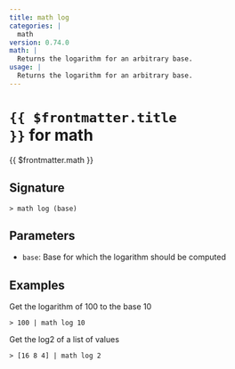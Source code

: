 ```yaml
---
title: math log
categories: |
  math
version: 0.74.0
math: |
  Returns the logarithm for an arbitrary base.
usage: |
  Returns the logarithm for an arbitrary base.
---
```


# <code>{{ $frontmatter.title }}</code> for math

<div class='command-title'>{{ $frontmatter.math }}</div>

## Signature

```> math log (base)```

## Parameters

 -  `base`: Base for which the logarithm should be computed

## Examples

Get the logarithm of 100 to the base 10
```shell
> 100 | math log 10
```

Get the log2 of a list of values
```shell
> [16 8 4] | math log 2
```
